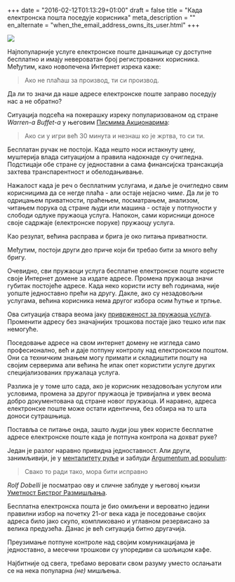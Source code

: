 +++
date = "2016-02-12T01:13:29+01:00"
draft = false
title = "Када електронска пошта поседује корисника"
meta_description = ""
en_alternate = "when_the_email_address_owns_its_user.html"
+++

<p class="illustration"><img src="/assets/img/mail-429296_640.jpg"/></p>

Најпопуларније услуге електронске поште данашњице су доступне бесплатно и имају невероватан број регистрованих корисника. Међутим, како новопечена Интернет изрека каже:

> Ако не плаћаш за производ, ти си производ.

Да ли то значи да наше адресе електронске поште заправо поседују нас а не обратно?

Ситуација подсећа на покерашку изреку популаризованом од стране *Warren-a Buffet-a* у његовим [Писмима Акционарима](http://www.amazon.com/Berkshire-Hathaway-Letters-Shareholders-Buffett/dp/0615975070):

> Ако си у игри већ 30 минута и незнаш ко је жртва, то си ти.

Бесплатан ручак не постоји. Када нешто носи истакнуту цену, муштерија влада ситуацијом а правила надокнаде су очигледна. Подстицаји обе стране су једноставни a cама финансијска трансакција захтева транспарентност и обелодањивање.

Нажалост када је реч о бесплатним услугама, и даље је очигледно свим корисницима да се негде плаћа - али остаје нејасно *чиме*. Да ли је то одрицањем приватности, праћењем, посматрањем, анализом, читањем порука од стране људи или машина - остаје у потпуности у слободи одлуке пружаоца услуга. Напокон, сами корисници доносе своје садржаје (електронске поруке) пружаоцу услуга.

Као резулат, већина расправа и брига је око питања приватности.

Mеђутим, постоји други део приче који би требао бити за много већу бригу.

Очевидно, сви пружаоци услуга бесплатне електронске поште користе своје Интернет домене за издате адресе. Промена пружаоца значи губитак постојеће адресе. Када неко користи исту већ годинама, није уопште једноставно прећи на другу. Дакле, ако су незадовољни услугама, већина корисника нема другог избора осим ћутње и трпње.

Ова ситуација ствара веома јаку [приврженост за пружаоца услуга](https://en.wikipedia.org/wiki/Vendor_lock-in). Променити адресу без значајнијих трошкова постаје јако тешко или пак немогуће.

Поседовање адресе на свом интернет домену не изгледа само професионално, већ и даје потпуну контролу над електронском поштом. Они са техничким знањем могу примати и складиштити пошту на својим серверима али већина ће ипак опет користити услуге других специјализованих пружалаца услуга.

Разлика је у томе што сада, ако је корисник незадовољан услугом или условима, промена за другог пружаоца је тривијална и увек веома добро документована од стране новог пружаоца. И наравно, адреса електронске поште може остати идентична, без обзира на то шта доноси сутрашњица.

Поставља се питање онда, зашто људи још увек користе бесплатне адресе електронске поште када је потпуна контрола на дохват руке?

Један је разлог наравно привидна једноставност. Али други, занимљивији, је у [менталитету руље](менталитет_руље_дан_заљубљених.html) и заблуди [Argumentum ad populum](https://en.wikipedia.org/wiki/Argumentum_ad_populum):

> Свако то ради тако, мора бити исправно

*Rolf Dobelli* је посматрао ову и сличне заблуде у његовој књизи [Уметност Бистрог Размишљања](http://www.amazon.com/The-Thinking-Clearly-Rolf-Dobelli/dp/0062219693).

Бесплатна електронска пошта је био омиљени и вероватно једини правилни избор на почетку 21-ог века када је поседовање својих адреса било јако скупо, компликовано и углавном резервисано за велика предузећа. Данас је већ ситуација битно другачија.

Преузимање потпуне контроле над својим комуникацијама је једноставно, а месечни трошкови су упоредиви са шољицом кафе.

Најбитније од свега, требамо веровати свом разуму уместо ослањати се на нека популарна _(не)_ мишљења.


[comment]: # (dodati link ka prici Dositej - seljak i tele)
